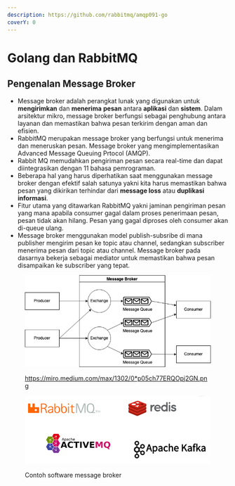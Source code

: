 ```yaml
---
description: https://github.com/rabbitmq/amqp091-go
coverY: 0
---
```


# Golang dan RabbitMQ

## Pengenalan Message Broker

* Message broker adalah perangkat lunak yang digunakan untuk **mengirimkan** dan **menerima** **pesan** antara **aplikasi** dan **sistem**. Dalam arsitektur mikro, message broker berfungsi sebagai penghubung antara layanan dan memastikan bahwa pesan terkirim dengan aman dan efisien.
* RabbitMQ merupakan message broker yang berfungsi untuk menerima dan meneruskan pesan. Message broker yang mengimplementasikan Advanced Message Queuing Prtocol (AMQP).
* Rabbit MQ memudahkan pengiriman pesan secara real-time dan dapat diintegrasikan dengan 11 bahasa pemrograman.
* Beberapa hal yang harus diperhatikan saat menggunakan message broker dengan efektif salah satunya yakni kita harus memastikan bahwa pesan yang dikirikan terhindar dari **message loss** atau **duplikasi informasi**.
* Fitur utama yang ditawarkan RabbitMQ yakni jaminan pengiriman pesan yang mana apabila consumer gagal dalam proses penerimaan pesan, pesan tidak akan hilang. Pesan yang gagal diproses oleh consumer akan di-queue ulang.
* Message broker menggunakan model publish-subsribe di mana publisher mengirim pesan ke topic atau channel, sedangkan subscriber menerima pesan dari topic atau channel. Message broker pada dasarnya bekerja sebagai mediator untuk memastikan bahwa pesan disampaikan ke subscriber yang tepat.

<figure><img src=".gitbook/assets/r.png" alt=""><figcaption><p><a href="https://miro.medium.com/max/1302/0*p05ch77ERQOpj2GN.png">https://miro.medium.com/max/1302/0*p05ch77ERQOpj2GN.png</a></p></figcaption></figure>

<figure><img src=".gitbook/assets/1 (1) (1) (1).png" alt=""><figcaption><p>Contoh software message broker</p></figcaption></figure>
